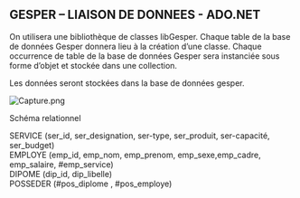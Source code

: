 ## GESPER – LIAISON DE DONNEES - ADO.NET

On utilisera une bibliothèque de classes libGesper.
Chaque table de la base de données Gesper donnera lieu à la création d’une classe.
Chaque occurrence de table de la base de données Gesper sera instanciée sous forme d’objet et stockée dans une collection.

Les données seront stockées dans la base de données gesper.

![Capture.png](https://image.noelshack.com/fichiers/2019/13/3/1553699476-capture.png)


Schéma relationnel

SERVICE   (ser_id, ser_designation, ser-type, ser_produit, ser-capacité, ser_budget)<br>
EMPLOYE   (emp_id, emp_nom, emp_prenom, emp_sexe,emp_cadre, emp_salaire, #emp_service)<br>
DIPOME   (dip_id, dip_libelle)<br>
POSSEDER   (#pos_diplome , #pos_employe)<br>


